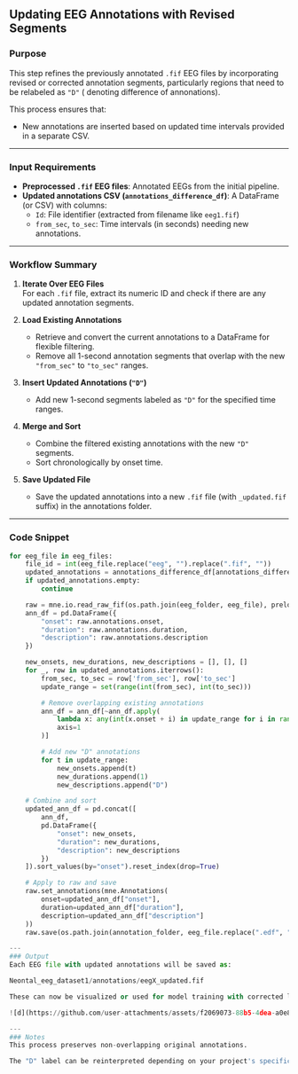 ## Updating EEG Annotations with Revised Segments

### Purpose

This step refines the previously annotated `.fif` EEG files by incorporating revised or corrected annotation segments, particularly regions that need to be relabeled as `"D"` ( denoting difference of annonations).

This process ensures that:
- New annotations are inserted based on updated time intervals provided in a separate CSV.

---

### Input Requirements

- **Preprocessed `.fif` EEG files**: Annotated EEGs from the initial pipeline.
- **Updated annotations CSV (`annotations_difference_df`)**: A DataFrame (or CSV) with columns:
  - `Id`: File identifier (extracted from filename like `eeg1.fif`)
  - `from_sec`, `to_sec`: Time intervals (in seconds) needing new annotations.

---

### Workflow Summary

1. **Iterate Over EEG Files**  
   For each `.fif` file, extract its numeric ID and check if there are any updated annotation segments.

2. **Load Existing Annotations**  
   - Retrieve and convert the current annotations to a DataFrame for flexible filtering.
   - Remove all 1-second annotation segments that overlap with the new `"from_sec"` to `"to_sec"` ranges.

3. **Insert Updated Annotations (`"D"`)**  
   - Add new 1-second segments labeled as `"D"` for the specified time ranges.

4. **Merge and Sort**  
   - Combine the filtered existing annotations with the new `"D"` segments.
   - Sort chronologically by onset time.

5. **Save Updated File**  
   - Save the updated annotations into a new `.fif` file (with `_updated.fif` suffix) in the annotations folder.

---

### Code Snippet

```python
for eeg_file in eeg_files:
    file_id = int(eeg_file.replace("eeg", "").replace(".fif", ""))
    updated_annotations = annotations_difference_df[annotations_difference_df['Id'] == file_id]
    if updated_annotations.empty:
        continue

    raw = mne.io.read_raw_fif(os.path.join(eeg_folder, eeg_file), preload=True)
    ann_df = pd.DataFrame({
        "onset": raw.annotations.onset,
        "duration": raw.annotations.duration,
        "description": raw.annotations.description
    })

    new_onsets, new_durations, new_descriptions = [], [], []
    for _, row in updated_annotations.iterrows():
        from_sec, to_sec = row['from_sec'], row['to_sec']
        update_range = set(range(int(from_sec), int(to_sec)))

        # Remove overlapping existing annotations
        ann_df = ann_df[~ann_df.apply(
            lambda x: any(int(x.onset + i) in update_range for i in range(int(x.duration))),
            axis=1
        )]

        # Add new "D" annotations
        for t in update_range:
            new_onsets.append(t)
            new_durations.append(1)
            new_descriptions.append("D")

    # Combine and sort
    updated_ann_df = pd.concat([
        ann_df,
        pd.DataFrame({
            "onset": new_onsets,
            "duration": new_durations,
            "description": new_descriptions
        })
    ]).sort_values(by="onset").reset_index(drop=True)

    # Apply to raw and save
    raw.set_annotations(mne.Annotations(
        onset=updated_ann_df["onset"],
        duration=updated_ann_df["duration"],
        description=updated_ann_df["description"]
    ))
    raw.save(os.path.join(annotation_folder, eeg_file.replace(".edf", "_updated.fif")), overwrite=True)

---
### Output
Each EEG file with updated annotations will be saved as:

Neontal_eeg_dataset1/annotations/eegX_updated.fif

These can now be visualized or used for model training with corrected labels as

![d](https://github.com/user-attachments/assets/f2069073-88b5-4dea-a0e8-133459592354)

---
### Notes
This process preserves non-overlapping original annotations.

The "D" label can be reinterpreted depending on your project's specific labeling schema (e.g., "Differences")
